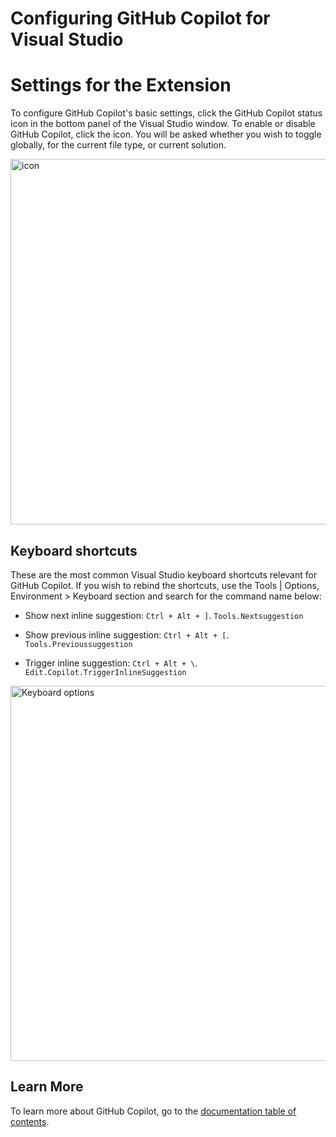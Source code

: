 # Configuring GitHub Copilot for Visual Studio

<a name="settings"></a>
# Settings for the Extension

To configure GitHub Copilot's basic settings, click the GitHub Copilot status icon in the bottom panel of the Visual Studio window. To enable or disable GitHub Copilot, click the icon. You will be asked whether you wish to toggle globally, for the current file type, or current solution.

<img alt="icon" src="resources/visual-studio-copilot-settings.png" width="585"></img>

<a name="shortcuts"></a>
## Keyboard shortcuts

These are the most common Visual Studio keyboard shortcuts relevant for GitHub
Copilot.
If you wish to rebind the shortcuts, use the Tools | Options, Environment > Keyboard section and search for the command name below:

* Show next inline suggestion: `Ctrl + Alt + ]`.
   `Tools.Nextsuggestion`

* Show previous inline suggestion: `Ctrl + Alt + [`.
   `Tools.Previoussuggestion`

* Trigger inline suggestion: `Ctrl + Alt + \`.
   `Edit.Copilot.TriggerInlineSuggestion`
   

<img alt="Keyboard options" src="resources/keyboard-options.png" width="600"></img>

<a name="more"></a>
## Learn More

To learn more about GitHub Copilot, go to the [documentation table of
contents](README.md).
